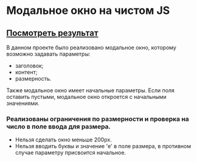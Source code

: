 # Модальное окно на чистом JS 
[Посмотреть результат](https://maksgd.github.io/JS__ModalWindow/)
---
В данном проекте было реализовано модальное окно, которому возможно задавать параметры:
* заголовок; 
* контент; 
* размерность. 

Также модальное окно имеет начальные параметры. Если поля оставить пустыми, модальное окно откроется с начальными значениями.

### Реализованы ограничения по размерности и проверка на число в поле ввода для размера. 

* Нельзя сделать окно меньше 200px.
* Нельзя вводить буквы и значение 'e' в поле размера, в противном случае параметру присвоится начальное.
